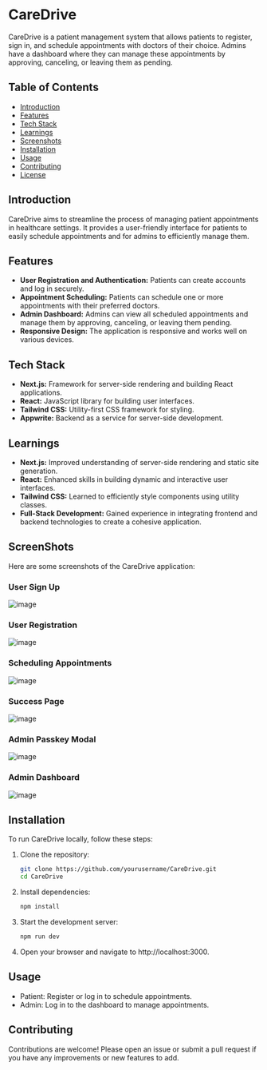 # CareDrive

CareDrive is a patient management system that allows patients to register, sign in, and schedule appointments with doctors of their choice. Admins have a dashboard where they can manage these appointments by approving, canceling, or leaving them as pending.

## Table of Contents

- [Introduction](#introduction)
- [Features](#features)
- [Tech Stack](#tech-stack)
- [Learnings](#learnings)
- [Screenshots](#screenshots)
- [Installation](#installation)
- [Usage](#usage)
- [Contributing](#contributing)
- [License](#lisence)

## Introduction

CareDrive aims to streamline the process of managing patient appointments in healthcare settings. It provides a user-friendly interface for patients to easily schedule appointments and for admins to efficiently manage them.

## Features

- **User Registration and Authentication:** Patients can create accounts and log in securely.
- **Appointment Scheduling:** Patients can schedule one or more appointments with their preferred doctors.
- **Admin Dashboard:** Admins can view all scheduled appointments and manage them by approving, canceling, or leaving them pending.
- **Responsive Design:** The application is responsive and works well on various devices.

## Tech Stack

- **Next.js:** Framework for server-side rendering and building React applications.
- **React:** JavaScript library for building user interfaces.
- **Tailwind CSS:** Utility-first CSS framework for styling.
- **Appwrite:** Backend as a service for server-side development.

## Learnings

- **Next.js:** Improved understanding of server-side rendering and static site generation.
- **React:** Enhanced skills in building dynamic and interactive user interfaces.
- **Tailwind CSS:** Learned to efficiently style components using utility classes.
- **Full-Stack Development:** Gained experience in integrating frontend and backend technologies to create a cohesive application.

## ScreenShots

Here are some screenshots of the CareDrive application:

### User Sign Up
![image](https://github.com/user-attachments/assets/d7f7d961-79fb-4958-9017-1d44d4e774ac)


### User Registration
![image](https://github.com/user-attachments/assets/aecf168c-5af5-4fea-ab7d-ac6720dd356c)


### Scheduling Appointments
![image](https://github.com/user-attachments/assets/91d4f917-6ddd-4ce3-998e-b6d84342087b)

### Success Page
![image](https://github.com/user-attachments/assets/87ddd714-cf3f-4947-9196-49604cf14aa6)

### Admin Passkey Modal
![image](https://github.com/user-attachments/assets/c7238ad3-56a7-4b2b-bace-1928c59216d0)

### Admin Dashboard
![image](https://github.com/user-attachments/assets/94019748-6c03-4929-9de8-84876385bd6f)


## Installation

To run CareDrive locally, follow these steps:
1. Clone the repository:
   ```bash
   git clone https://github.com/yourusername/CareDrive.git
   cd CareDrive
2. Install dependencies:
   ```bash
   npm install
3. Start the development server:
   ```bash
   npm run dev
4. Open your browser and navigate to http://localhost:3000.

## Usage

- Patient: Register or log in to schedule appointments.
- Admin: Log in to the dashboard to manage appointments.

## Contributing

Contributions are welcome! Please open an issue or submit a pull request if you have any improvements or new features to add.
